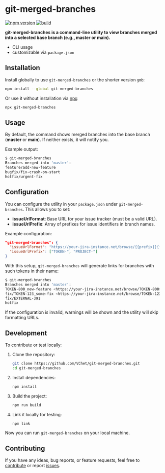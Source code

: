 # git-merged-branches

[![npm version](https://img.shields.io/npm/v/git-merged-branches)](https://www.npmjs.com/package/git-merged-branches)
[![build](https://github.com/VChet/git-merged-branches/actions/workflows/build.yml/badge.svg)](https://github.com/VChet/git-merged-branches/actions/workflows/build.yml)

**git-merged-branches is a command-line utility to view branches merged into a selected base branch (e.g., master or main).**

- CLI usage
- customizable via `package.json`

## Installation

Install globally to use `git-merged-branches` or the shorter version `gmb`:

```bash
npm install --global git-merged-branches
```

Or use it without installation via [npx](https://docs.npmjs.com/cli/v7/commands/npx):

```bash
npx git-merged-branches
```

## Usage

By default, the command shows merged branches into the base branch (**master** or **main**). If neither exists, it will notify you.

Example output:

```bash
$ git-merged-branches
Branches merged into 'master':
feature/add-new-feature
bugfix/fix-crash-on-start
hotfix/urgent-fix
```

## Configuration

You can configure the utility in your `package.json` under `git-merged-branches`. This allows you to set:

- **issueUrlFormat**: Base URL for your issue tracker (must be a valid URL).
- **issueUrlPrefix**: Array of prefixes for issue identifiers in branch names.

Example configuration:

```json
"git-merged-branches": {
  "issueUrlFormat": "https://your-jira-instance.net/browse/{{prefix}}{{id}}",
  "issueUrlPrefix": ["TOKEN-", "PROJECT-"]
}
```

With this setup, `git-merged-branches` will generate links for branches with such tokens in their name:

```bash
$ git-merged-branches
Branches merged into 'master':
TOKEN-800_new-feature <https://your-jira-instance.net/browse/TOKEN-800>
fix/TOKEN-123_some-fix <https://your-jira-instance.net/browse/TOKEN-123>
fix/EXTERNAL-391
hotfix
```

If the configuration is invalid, warnings will be shown and the utility will skip formatting URLs.

## Development

To contribute or test locally:

1. Clone the repository:

    ```bash
    git clone https://github.com/VChet/git-merged-branches.git
    cd git-merged-branches
    ```

1. Install dependencies:

    ```bash
    npm install
    ```

1. Build the project:

    ```bash
    npm run build
    ```

1. Link it locally for testing:

    ```bash
    npm link
    ```

Now you can run `git-merged-branches` on your local machine.

## Contributing

If you have any ideas, bug reports, or feature requests, feel free to [contribute](https://github.com/VChet/git-merged-branches/pulls) or report [issues](https://github.com/VChet/git-merged-branches/issues).
